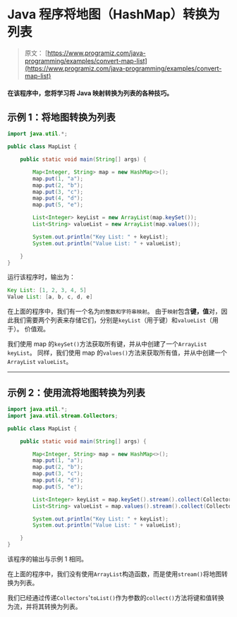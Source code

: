 # Java 程序将地图（HashMap）转换为列表

> 原文： [https://www.programiz.com/java-programming/examples/convert-map-list](https://www.programiz.com/java-programming/examples/convert-map-list)

#### 在该程序中，您将学习将 Java 映射转换为列表的各种技巧。

## 示例 1：将地图转换为列表

```java
import java.util.*;

public class MapList {

    public static void main(String[] args) {

        Map<Integer, String> map = new HashMap<>();
        map.put(1, "a");
        map.put(2, "b");
        map.put(3, "c");
        map.put(4, "d");
        map.put(5, "e");

        List<Integer> keyList = new ArrayList(map.keySet());
        List<String> valueList = new ArrayList(map.values());

        System.out.println("Key List: " + keyList);
        System.out.println("Value List: " + valueList);

    }
}
```

运行该程序时，输出为：

```java
Key List: [1, 2, 3, 4, 5]
Value List: [a, b, c, d, e]
```

在上面的程序中，我们有一个名为`的整数和字符串映射`。 由于`映射`包含**键，值**对，因此我们需要两个列表来存储它们，分别是`keyList`（用于键）和`valueList`（用于）。 价值观。

我们使用 map 的`keySet()`方法获取所有键，并从中创建了一个`ArrayList` `keyList`。 同样，我们使用 map 的`values()`方法来获取所有值，并从中创建一个`ArrayList` `valueList`。

* * *

## 示例 2：使用流将地图转换为列表

```java
import java.util.*;
import java.util.stream.Collectors;

public class MapList {

    public static void main(String[] args) {

        Map<Integer, String> map = new HashMap<>();
        map.put(1, "a");
        map.put(2, "b");
        map.put(3, "c");
        map.put(4, "d");
        map.put(5, "e");

        List<Integer> keyList = map.keySet().stream().collect(Collectors.toList());
        List<String> valueList = map.values().stream().collect(Collectors.toList());

        System.out.println("Key List: " + keyList);
        System.out.println("Value List: " + valueList);

    }
}
```

该程序的输出与示例 1 相同。

在上面的程序中，我们没有使用`ArrayList`构造函数，而是使用`stream()`将地图转换为列表。

我们已经通过传递`Collectors`'`toList()`作为参数的`collect()`方法将键和值转换为流，并将其转换为列表。